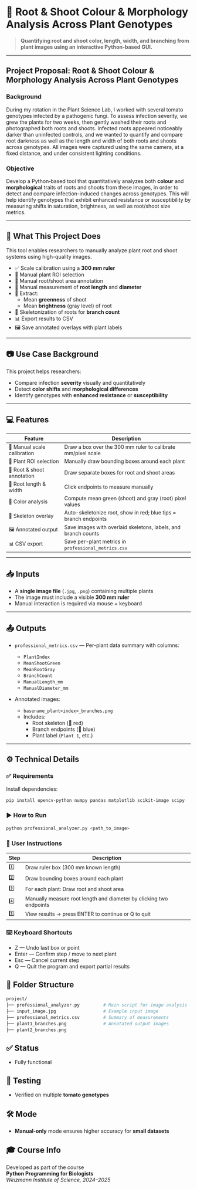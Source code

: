 # 🌿 Root & Shoot Colour & Morphology Analysis Across Plant Genotypes

> **Quantifying root and shoot color, length, width, and branching from plant images using an interactive Python-based GUI.**

---

## Project Proposal: Root & Shoot Colour & Morphology Analysis Across Plant Genotypes

### Background  
During my rotation in the Plant Science Lab, I worked with several tomato genotypes infected by a pathogenic fungi. To assess infection severity, we grew the plants for two weeks, then gently washed their roots and photographed both roots and shoots. Infected roots appeared noticeably darker than uninfected controls, and we wanted to quantify and compare root darkness as well as the length and width of both roots and shoots across genotypes. All images were captured using the same camera, at a fixed distance, and under consistent lighting conditions.


### Objective  
Develop a Python‐based tool that quantitatively analyzes both **colour** and **morphological** traits of roots and shoots from these images, in order to detect and compare infection-induced changes across genotypes. This will help identify genotypes that exhibit enhanced resistance or susceptibility by measuring shifts in saturation, brightness, as well as root/shoot size metrics.

---

## 🔧 What This Project Does

This tool enables researchers to manually analyze plant root and shoot systems using high-quality images.

- ✅ Scale calibration using a **300 mm ruler**
- 🌱 Manual plant ROI selection
- 🌿 Manual root/shoot area annotation
- 🎯 Manual measurement of **root length** and **diameter**
- 🎨 Extract:
  - Mean **greenness** of shoot
  - Mean **brightness** (gray level) of root
- 🔗 Skeletonization of roots for **branch count**
- 📊 Export results to CSV  
- 🖼️ Save annotated overlays with plant labels

---

## 📷 Use Case Background

This project helps researchers:

- Compare infection **severity** visually and quantitatively  
- Detect **color shifts** and **morphological differences**  
- Identify genotypes with **enhanced resistance** or **susceptibility**  

---

## 💻 Features

| Feature                    | Description                                                              |
|---------------------------|--------------------------------------------------------------------------|
| 🧭 Manual scale calibration | Draw a box over the 300 mm ruler to calibrate mm/pixel scale             | 
| 🌱 Plant ROI selection      | Manually draw bounding boxes around each plant                           |
| 🌿 Root & shoot annotation  | Draw separate boxes for root and shoot areas                             |
| 🎯 Root length & width      | Click endpoints to measure manually                                      |
| 🎨 Color analysis           | Compute mean green (shoot) and gray (root) pixel values                  |
| 🔗 Skeleton overlay         | Auto-skeletonize root, show in red; blue tips = branch endpoints         |
| 🖼️ Annotated output         | Save images with overlaid skeletons, labels, and branch counts           |
| 📊 CSV export               | Save per-plant metrics in `professional_metrics.csv`                     |

---

## 📥 Inputs

- A **single image file** (`.jpg`, `.png`) containing multiple plants  
- The image must include a visible **300 mm ruler**  
- Manual interaction is required via mouse + keyboard  

---

## 📤 Outputs

- `professional_metrics.csv` — Per-plant data summary with columns:
  - `PlantIndex`
  - `MeanShootGreen`
  - `MeanRootGray`
  - `BranchCount`
  - `ManualLength_mm`
  - `ManualDiameter_mm`

- Annotated images:
  - `basename_plant<index>_branches.png`
  - Includes:
    - Root skeleton (🔴 red)
    - Branch endpoints (🔵 blue)
    - Plant label (`Plant 1`, etc.)

---

## ⚙️ Technical Details

### ✅ Requirements

Install dependencies:

```bash
pip install opencv-python numpy pandas matplotlib scikit-image scipy
```

### ▶️ How to Run

```bash
python professional_analyzer.py <path_to_image>
```
### 🧭 User Instructions

| Step	| Description                                                         |
|------ |---------------------------------------------------------------------|
| 1️⃣   |	Draw ruler box (300 mm known length)                                | ![image](https://github.com/user-attachments/assets/1962a96d-bc0d-462e-98ef-e7adac88babd) 
| 2️⃣   |	Draw bounding boxes around each plant                               | ![image](https://github.com/user-attachments/assets/63299ff0-147f-4cff-abb0-8cb9976237fa) 
| 3️⃣   |	For each plant: Draw root and shoot area                            |![image](https://github.com/user-attachments/assets/cde8c3cd-f27c-4c18-add7-3efe19af1d6b) ![image](https://github.com/user-attachments/assets/7ebfa789-888a-4540-b9b9-3d64c4899ed8) 
| 4️⃣   |	Manually measure root length and diameter by clicking two endpoints | ![image](https://github.com/user-attachments/assets/59e4002e-3a73-479b-9fa7-2c6063f9c034) ![image](https://github.com/user-attachments/assets/d4ff7faa-f94b-4aee-8105-3704a71ea38b) 
| 5️⃣   |	View results → press ENTER to continue or Q to quit                 | ![Result Example](https://github.com/andreisrnk/Root-Shoot-Colour-Morphology-Analysis-Across-Plant-Genotypes/raw/main/Screenshots/result.png) |


### ⌨️ Keyboard Shortcuts
- Z — Undo last box or point
- Enter — Confirm step / move to next plant
- Esc — Cancel current step
- Q — Quit the program and export partial results

## 📁 Folder Structure
```bash
project/
├── professional_analyzer.py         # Main script for image analysis
├── input_image.jpg                  # Example input image
├── professional_metrics.csv         # Summary of measurements
├── plant1_branches.png              # Annotated output images
├── plant2_branches.png
```

## ✅ Status
- Fully functional

## 🧪 Testing
- Verified on multiple **tomato genotypes**

## 🛠️ Mode
- **Manual-only** mode ensures higher accuracy for **small datasets**

## 🎓 Course Info
Developed as part of the course  
**Python Programming for Biologists**  
*Weizmann Institute of Science, 2024–2025*
